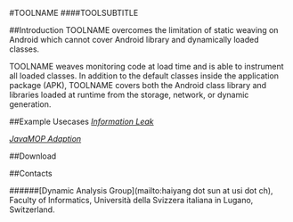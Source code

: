 #TOOLNAME
####TOOLSUBTITLE

##Introduction
TOOLNAME overcomes the limitation of static weaving on Android which cannot cover Android library and dynamically loaded classes.

TOOLNAME weaves monitoring code at load time and is able to instrument all loaded classes. In addition to the default classes inside the application package (APK), TOOLNAME covers both the Android class library and libraries loaded at runtime from the storage, network, or dynamic generation.

##Example Usecases
[_Information Leak_](https://haiyang-sun.github.io/tool/dataleak-uc.md)

[_JavaMOP Adaption_](https://haiyang-sun.github.io/tool/javamop-uc.md)

##Download


##Contacts

######[Dynamic Analysis Group](mailto:haiyang dot sun at usi dot ch), Faculty of Informatics, Università della Svizzera italiana in Lugano, Switzerland. 
